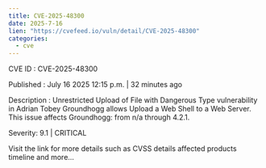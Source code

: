 ```yaml
--- 
title: CVE-2025-48300
date: 2025-7-16
lien: "https://cvefeed.io/vuln/detail/CVE-2025-48300"
categories:
  - cve
---
```


CVE ID : CVE-2025-48300

Published :  July 16
2025
12:15 p.m. | 32 minutes ago

Description : Unrestricted Upload of File with Dangerous Type vulnerability in Adrian Tobey Groundhogg allows Upload a Web Shell to a Web Server. This issue affects Groundhogg: from n/a through 4.2.1.

Severity: 9.1 | CRITICAL

Visit the link for more details
such as CVSS details
affected products
timeline
and more...

